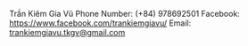 Trần Kiêm Gia Vũ
Phone Number: (+84) 978692501
Facebook: https://www.facebook.com/trankiemgiavu/
Email: trankiemgiavu.tkgv@gmail.com